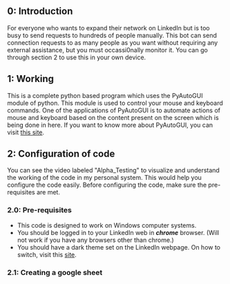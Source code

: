 ## 0: Introduction
For everyone who wants to expand their network on LinkedIn but is too busy to send requests to hundreds of people manually. This bot can send connection requests to as many people as you want without requiring any external assistance, but you must occassi0nally monitor it. You can go through section 2 to use this in your own device.

## 1: Working
This is a complete python based program which uses the PyAutoGUI module of python. This module is used to control your mouse and keyboard commands. One of the applications of PyAutoGUI is to automate actions of mouse and keyboard based on the content present on the screen which is being done in here. If you want to know more about PyAutoGUI, you can visit [this site](https://pyautogui.readthedocs.io/en/latest/).

## 2: Configuration of code
You can see the video labeled "Alpha_Testing" to visualize and understand the working of the code in my personal system. This would help you configure the code easily. Before configuring the code, make sure the pre-requisites are met.

### 2.0: Pre-requisites
* This code is designed to work on Windows computer systems.
* You should be logged in to your LinkedIn web in **_chrome_** browser. (Will not work if you have any browsers other than chrome.)
* You should have a dark theme set on the LinkedIn webpage. On how to switch, visit this [site](https://www.linkedin.com/help/linkedin/answer/a524473/switch-between-dark-and-light-mode#:~:text=To%20switch%20to%20either%20dark,under%20Display%2C%20click%20Dark%20mode.).

### 2.1: Creating a google sheet

